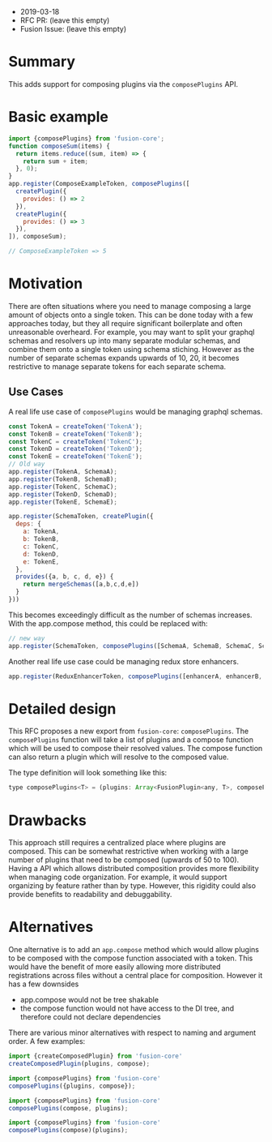 * 2019-03-18
* RFC PR: (leave this empty)
* Fusion Issue: (leave this empty)

# Summary

This adds support for composing plugins via the `composePlugins` API.

# Basic example

```js
import {composePlugins} from 'fusion-core';
function composeSum(items) {
  return items.reduce((sum, item) => {
    return sum + item;
  }, 0);
}
app.register(ComposeExampleToken, composePlugins([
  createPlugin({
    provides: () => 2
  }),
  createPlugin({
    provides: () => 3
  }),
]), composeSum);

// ComposeExampleToken => 5
```

# Motivation

There are often situations where you need to manage composing a large amount of objects onto a single token. This can be done today with a few approaches today,
but they all require significant boilerplate and often unreasonable overheard. For example, you may want to split your graphql schemas and resolvers up into many
separate modular schemas, and combine them onto a single token using schema stiching. However as the number of separate schemas expands upwards of 10, 20, it 
becomes restrictive to manage separate tokens for each separate schema.

## Use Cases

A real life use case of `composePlugins` would be managing graphql schemas.

```js
const TokenA = createToken('TokenA');
const TokenB = createToken('TokenB');
const TokenC = createToken('TokenC');
const TokenD = createToken('TokenD');
const TokenE = createToken('TokenE');
// Old way
app.register(TokenA, SchemaA);
app.register(TokenB, SchemaB);
app.register(TokenC, SchemaC);
app.register(TokenD, SchemaD);
app.register(TokenE, SchemaE);

app.register(SchemaToken, createPlugin({
  deps: {
    a: TokenA,
    b: TokenB,
    c: TokenC,
    d: TokenD,
    e: TokenE,
  },
  provides({a, b, c, d, e}) {
    return mergeSchemas([a,b,c,d,e])
  }
}))
```

This becomes exceedingly difficult as the number of schemas increases. With the app.compose method, this could be replaced with:

```js
// new way
app.register(SchemaToken, composePlugins([SchemaA, SchemaB, SchemaC, SchemaD, SchemaE], composeFn));
```

Another real life use case could be managing redux store enhancers.

```js
app.register(ReduxEnhancerToken, composePlugins([enhancerA, enhancerB, enhancerC], composeFn)
```

# Detailed design

This RFC proposes a new export from `fusion-core`: `composePlugins`. The `composePlugins` function will take a list of plugins and a compose function which
will be used to compose their resolved values. The compose function can also return a plugin which will resolve to the composed value.

The type definition will look something like this:
```js
type composePlugins<T> = (plugins: Array<FusionPlugin<any, T>, composeFn: (values: Array<T>) => T || FusionPlugin<any, T>): FusionPlugin<any, T>;
```

# Drawbacks

This approach still requires a centralized place where plugins are composed. This can be somewhat restrictive when working with a large number of plugins that need
to be composed (upwards of 50 to 100). Having a API which allows distributed composition provides more flexibility when managing code organization. For example, it
would support organizing by feature rather than by type. However, this rigidity could also provide benefits to readability and debuggability. 

# Alternatives

One alternative is to add an `app.compose` method which would allow plugins to be composed with the compose function associated with a token. This would
have the benefit of more easily allowing more distributed registrations across files without a central place for composition. However it has a few downsides

- app.compose would not be tree shakable
- the compose function would not have access to the DI tree, and therefore could not declare dependencies

There are various minor alternatives with respect to naming and argument order. A few examples:

```js
import {createComposedPlugin} from 'fusion-core'
createComposedPlugin(plugins, compose);
```

```js
import {composePlugins} from 'fusion-core'
composePlugins({plugins, compose});
```

```js
import {composePlugins} from 'fusion-core'
composePlugins(compose, plugins);
```

```js
import {composePlugins} from 'fusion-core'
composePlugins(compose)(plugins);
```